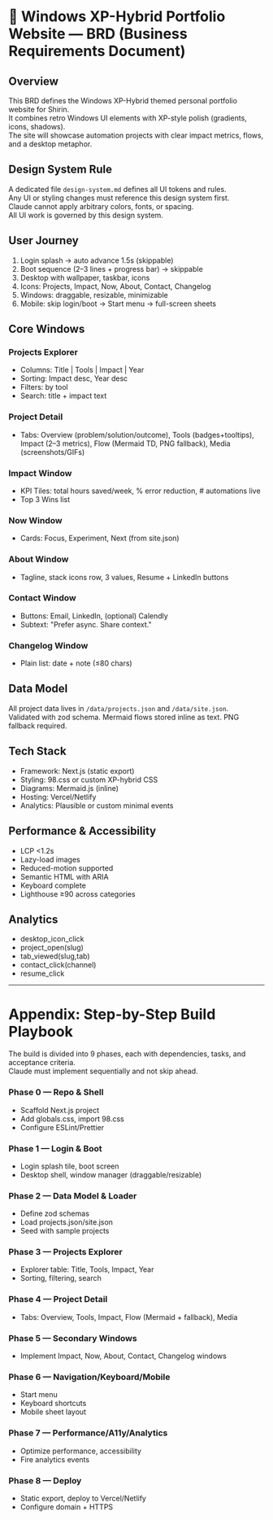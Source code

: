 # 📄 Windows XP-Hybrid Portfolio Website — BRD (Business Requirements Document)

## Overview
This BRD defines the Windows XP-Hybrid themed personal portfolio website for Shirin.  
It combines retro Windows UI elements with XP-style polish (gradients, icons, shadows).  
The site will showcase automation projects with clear impact metrics, flows, and a desktop metaphor.

## Design System Rule
A dedicated file `design-system.md` defines all UI tokens and rules.  
Any UI or styling changes must reference this design system first.  
Claude cannot apply arbitrary colors, fonts, or spacing.  
All UI work is governed by this design system.

## User Journey
1. Login splash → auto advance 1.5s (skippable)  
2. Boot sequence (2–3 lines + progress bar) → skippable  
3. Desktop with wallpaper, taskbar, icons  
4. Icons: Projects, Impact, Now, About, Contact, Changelog  
5. Windows: draggable, resizable, minimizable  
6. Mobile: skip login/boot → Start menu → full-screen sheets  

## Core Windows

### Projects Explorer
- Columns: Title | Tools | Impact | Year  
- Sorting: Impact desc, Year desc  
- Filters: by tool  
- Search: title + impact text  

### Project Detail
- Tabs: Overview (problem/solution/outcome), Tools (badges+tooltips), Impact (2–3 metrics), Flow (Mermaid TD, PNG fallback), Media (screenshots/GIFs)  

### Impact Window
- KPI Tiles: total hours saved/week, % error reduction, # automations live  
- Top 3 Wins list  

### Now Window
- Cards: Focus, Experiment, Next (from site.json)  

### About Window
- Tagline, stack icons row, 3 values, Resume + LinkedIn buttons  

### Contact Window
- Buttons: Email, LinkedIn, (optional) Calendly  
- Subtext: "Prefer async. Share context."  

### Changelog Window
- Plain list: date + note (≤80 chars)  

## Data Model
All project data lives in `/data/projects.json` and `/data/site.json`.  
Validated with zod schema. Mermaid flows stored inline as text. PNG fallback required.

## Tech Stack
- Framework: Next.js (static export)  
- Styling: 98.css or custom XP-hybrid CSS  
- Diagrams: Mermaid.js (inline)  
- Hosting: Vercel/Netlify  
- Analytics: Plausible or custom minimal events  

## Performance & Accessibility
- LCP <1.2s  
- Lazy-load images  
- Reduced-motion supported  
- Semantic HTML with ARIA  
- Keyboard complete  
- Lighthouse ≥90 across categories  

## Analytics
- desktop_icon_click  
- project_open(slug)  
- tab_viewed(slug,tab)  
- contact_click(channel)  
- resume_click  

---

# Appendix: Step-by-Step Build Playbook

The build is divided into 9 phases, each with dependencies, tasks, and acceptance criteria.  
Claude must implement sequentially and not skip ahead.

### Phase 0 — Repo & Shell
- Scaffold Next.js project  
- Add globals.css, import 98.css  
- Configure ESLint/Prettier  

### Phase 1 — Login & Boot
- Login splash tile, boot screen  
- Desktop shell, window manager (draggable/resizable)  

### Phase 2 — Data Model & Loader
- Define zod schemas  
- Load projects.json/site.json  
- Seed with sample projects  

### Phase 3 — Projects Explorer
- Explorer table: Title, Tools, Impact, Year  
- Sorting, filtering, search  

### Phase 4 — Project Detail
- Tabs: Overview, Tools, Impact, Flow (Mermaid + fallback), Media  

### Phase 5 — Secondary Windows
- Implement Impact, Now, About, Contact, Changelog windows  

### Phase 6 — Navigation/Keyboard/Mobile
- Start menu  
- Keyboard shortcuts  
- Mobile sheet layout  

### Phase 7 — Performance/A11y/Analytics
- Optimize performance, accessibility  
- Fire analytics events  

### Phase 8 — Deploy
- Static export, deploy to Vercel/Netlify  
- Configure domain + HTTPS  
